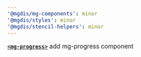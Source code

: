 ```yaml
---
'@mgdis/mg-components': minor
'@mgdis/styles': minor
'@mgdis/stencil-helpers': minor
---
```


[**`<mg-progress>`**](http://core.pages.mgdis.fr/core-ui/core-ui/storybook/?path=/docs/molecules-mg-progress--docs) add mg-progress component

